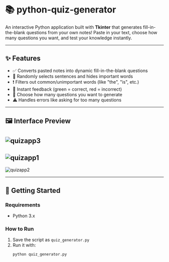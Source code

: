 # 📚 python-quiz-generator

An interactive Python application built with **Tkinter** that generates fill-in-the-blank questions from your own notes! Paste in your text, choose how many questions you want, and test your knowledge instantly.

---

## ✨ Features

- ✅ Converts pasted notes into dynamic fill-in-the-blank questions  
- 🎲 Randomly selects sentences and hides important words  
- ❗ Filters out common/unimportant words (like "the", "is", etc.)  
- 💬 Instant feedback (green = correct, red = incorrect)  
- 📌 Choose how many questions you want to generate  
- ⚠️ Handles errors like asking for too many questions

---

## 🖼️ Interface Preview
![quizapp3](https://github.com/user-attachments/assets/8742fd7d-5349-482b-abc5-bbd7b0e8ccce)
--
![quizapp1](https://github.com/user-attachments/assets/c16dcb6e-5367-4409-9ae2-1d0f32efd4c3)
--
![quizapp2](https://github.com/user-attachments/assets/1fa74043-cfe6-4bcf-a4d0-d397978cfec1)


---

## 🚀 Getting Started

### Requirements
- Python 3.x

### How to Run
1. Save the script as `quiz_generator.py`
2. Run it with:
   ```bash
   python quiz_generator.py
